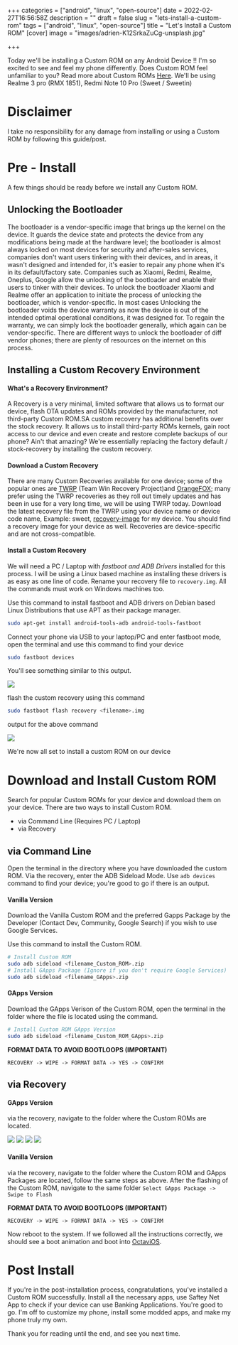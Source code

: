 +++
categories = ["android", "linux", "open-source"]
date = 2022-02-27T16:56:58Z
description = ""
draft = false
slug = "lets-install-a-custom-rom"
tags = ["android", "linux", "open-source"]
title = "Let's Install a Custom ROM"
[cover]
    image = "images/adrien-K12SrkaZuCg-unsplash.jpg"

+++


Today we'll be installing a Custom ROM on any Android Device !! I'm so excited to see and feel my phone differently. Does Custom ROM feel unfamiliar to you? Read more about Custom ROMs [Here](https://blog.kalyanmudumby.com/aosp-and-custom-roms/). We'll be using Realme 3 pro (RMX 1851), Redmi Note 10 Pro (Sweet / Sweetin)

# Disclaimer

I take no responsibility for any damage from installing or using a Custom ROM by following this guide/post.

# Pre - Install

A few things should be ready before we install any Custom ROM.

## Unlocking the Bootloader

The bootloader is a vendor-specific image that brings up the kernel on the device. It guards the device state and protects the device from any modifications being made at the hardware level; the bootloader is almost always locked on most devices for security and after-sales services, companies don't want users tinkering with their devices, and in areas, it wasn't designed and intended for, it's easier to repair any phone when it's in its default/factory sate. Companies such as Xiaomi, Redmi, Realme, Oneplus, Google allow the unlocking of the bootloader and enable their users to tinker with their devices. To unlock the bootloader Xiaomi and Realme offer an application to initiate the process of unlocking the bootloader, which is vendor-specific. In most cases Unlocking the bootloader voids the device warranty as now the device is out of the intended optimal operational conditions, it was designed for. To regain the warranty, we can simply lock the bootloader generally, which again can be vendor-specific. There are different ways to unlock the bootloader of diff vendor phones; there are plenty of resources on the internet on this process.

## Installing a Custom Recovery Environment

#### What's a Recovery Environment?

A Recovery is a very minimal, limited software that allows us to format our device, flash OTA updates and ROMs provided by the manufacturer, not third-party Custom ROM.SA custom recovery has additional benefits over the stock recovery. It allows us to install third-party ROMs kernels, gain root access to our device and even create and restore complete backups of our phone? Ain't that amazing? We're essentially replacing the factory default / stock-recovery by installing the custom recovery.

#### Download a Custom Recovery

There are many Custom Recoveries available for one device; some of the popular ones are [TWRP](https://twrp.me/) (Team Win Recovery Project)and [OrangeFOX](https://orangefox.download/); many prefer using the TWRP recoveries as they roll out timely updates and has been in use for a very long time, we will be using TWRP today. Download the latest recovery file from the TWRP using your device name or device code name, Example: sweet, [recovery-image](https://twrp.me/xiaomi/xiaomiredminote10pro.html) for my device. You should find a recovery image for your device as well. Recoveries are device-specific and are not cross-compatible.

#### Install a Custom Recovery

We will need a PC / Laptop with _fastboot and ADB Drivers_ installed for this process. I will be using a Linux based machine as installing these drivers is as easy as one line of code. Rename your recovery file to `recovery.img`. All the commands must work on Windows machines too.

Use this command to install fastboot and ADB drivers on Debian based Linux Distributions that use APT as their package manager.

```bash
sudo apt-get install android-tools-adb android-tools-fastboot
```

Connect your phone via USB to your laptop/PC and enter fastboot mode, open the terminal and use this command to find your device

```bash
sudo fastboot devices
```

You'll see something similar to this output.

![](images/crop1.png)

flash the custom recovery using this command

```bash
sudo fastboot flash recovery <filename>.img
```

output for the above command

![](images/crop2.png)

We're now all set to install a custom ROM on our device

# Download and Install Custom ROM

Search for popular Custom ROMs for your device and download them on your device. There are two ways to install Custom ROM.

* via Command Line (Requires PC / Laptop)
* via Recovery

## via Command Line

Open the terminal in the directory where you have downloaded the custom ROM. Via the recovery, enter the ADB Sideload Mode. Use `adb devices` command to find your device; you're good to go if there is an output.

#### Vanilla Version

Download the Vanilla Custom ROM and the preferred Gapps Package by the Developer (Contact Dev, Community, Google Search) if you wish to use Google Services.

Use this command to install the Custom ROM.

```bash
# Install Custom ROM 
sudo adb sideload <filename_Custom_ROM>.zip
# Install GApps Package (Ignore if you don't require Google Services)
sudo adb sideload <filename_GApps>.zip
```

#### GApps Version

Download the GApps Verison of the Custom ROM, open the terminal in the folder where the file is located using the command.

```bash
# Install Custom ROM GApps Version
sudo adb sideload <filename_Custom_ROM_GApps>.zip
```

**FORMAT DATA TO AVOID BOOTLOOPS (IMPORTANT)**

`RECOVERY -> WIPE -> FORMAT DATA -> YES -> CONFIRM`

## via Recovery

#### GApps Version

via the recovery, navigate to the folder where the Custom ROMs are located.

![](images/1-1.png)
![](images/2.png)
![](images/3.png)
![](images/4.png)

#### Vanilla Version

via the recovery, navigate to the folder where the Custom ROM and GApps Packages are located, follow the same steps as above. After the flashing of the Custom ROM, navigate to the same folder `Select GApps Package -> Swipe to Flash`

**FORMAT DATA TO AVOID BOOTLOOPS (IMPORTANT)**

`RECOVERY -> WIPE -> FORMAT DATA -> YES -> CONFIRM`

Now reboot to the system. If we followed all the instructions correctly, we should see a boot animation and boot into [OctaviOS](https://octavi-os.com/).

# Post Install

If you're in the post-installation process, congratulations, you've installed a Custom ROM successfully. Install all the necessary apps, use Saftey Net App to check if your device can use Banking Applications. You're good to go. I'm off to customize my phone, install some modded apps, and make my phone truly my own.

Thank you for reading until the end, and see you next time.

